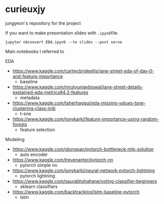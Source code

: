 # curieuxjy
jungyeon's repository for the project

If you want to make presentation slides with `.ipynb`file.

`jupyter nbconvert EDA.ipynb --to slides --post serve`


Main notebooks I referred to

EDA
- https://www.kaggle.com/carlmcbrideellis/jane-street-eda-of-day-0-and-feature-importance
    - baseline
- https://www.kaggle.com/mrutyunjaybiswal/jane-street-details-explained-eda-metrics#4.3-features
    - metadata
- https://www.kaggle.com/taherhaggui/eda-missing-values-tsne-clustering-class-imb
    - t-sne 
- https://www.kaggle.com/jonykarki/feature-importance-using-random-forests
    - feature selection


Modeling
- https://www.kaggle.com/glongpan/pytorch-bottleneck-mlp-solution
    - auto encoder
- https://www.kaggle.com/trevenanter/pytorch-nn
    - pytorch simple nn
- https://www.kaggle.com/jonykarki/neural-network-pytorch-lightning
    - pytorch lightning
- https://www.kaggle.com/saurabhshahane/voting-classifier-beginners
    - sklearn classifiers
- https://www.kaggle.com/backtracking/lstm-baseline-pytorch
    - lstm